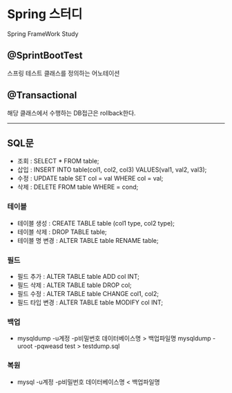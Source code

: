 # Spring 스터디
Spring FrameWork Study

## @SprintBootTest
스프링 테스트 클래스를 정의하는 어노테이션

## @Transactional
해당 클래스에서 수행하는 DB접근은 rollback한다.

- - -

## SQL문

- 조회 : SELECT * FROM table;
- 삽입 : INSERT INTO table(col1, col2, col3) VALUES(val1, val2, val3);
- 수정 : UPDATE table SET col = val WHERE col = val;
- 삭제 : DELETE FROM table WHERE = cond;

### 테이블
- 테이블 생성 : CREATE TABLE table (col1 type, col2 type);
- 테이블 삭제 : DROP TABLE table;
- 테이블 명 변경 : ALTER TABLE table RENAME table;


### 필드
- 필드 추가 : ALTER TABLE table ADD col INT;
- 필드 삭제 : ALTER TABLE table DROP col;
- 필드 수정 : ALTER TABLE table CHANGE col1, col2;
- 필드 타입 변경 : ALTER TABLE table MODIFY col INT;


### 백업
- mysqldump -u계정 -p비밀번호 데이터베이스명 > 백업파일명
mysqldump -uroot -pqweasd test > testdump.sql

### 복원
- mysql -u계정 -p비밀번호 데이터베이스명 < 백업파일명
